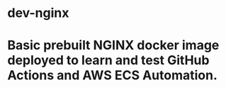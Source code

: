 # dev-nginx
# Basic prebuilt NGINX docker image deployed to learn and test GitHub Actions and AWS ECS Automation. 
